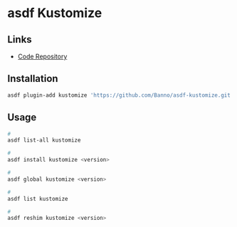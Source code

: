# asdf Kustomize

## Links

- [Code Repository](https://github.com/Banno/asdf-kustomize)

## Installation

```sh
asdf plugin-add kustomize 'https://github.com/Banno/asdf-kustomize.git'
```

## Usage

```sh
#
asdf list-all kustomize

#
asdf install kustomize <version>

#
asdf global kustomize <version>

#
asdf list kustomize

#
asdf reshim kustomize <version>
```
